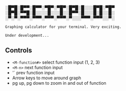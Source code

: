 ░█▀█░█▀▀░█▀▀░▀█▀░▀█▀░█▀█░█░░░█▀█░▀█▀
░█▀█░▀▀█░█░░░░█░░░█░░█▀▀░█░░░█░█░░█░
░▀░▀░▀▀▀░▀▀▀░▀▀▀░▀▀▀░▀░░░▀▀▀░▀▀▀░░▀░

```text
Graphing calculator for your terminal. Very exciting.

Under development...
```


## Controls
- `<M-function#>` select function input (1, 2, 3)
- `<M-n>` next function input
- '<M-N>` prev function input
- Arrow keys to move around graph 
- pg up, pg down to zoom in and out of function
